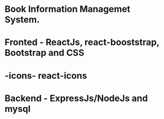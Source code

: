 # Book Information Managemet System.
# Fronted - ReactJs, react-booststrap, Bootstrap and CSS
#            -icons- react-icons

# Backend - ExpressJs/NodeJs and mysql